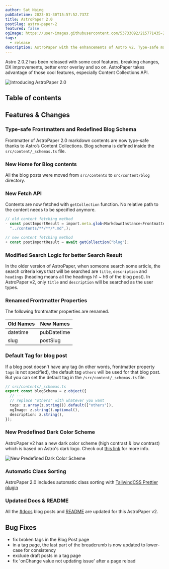 ```yaml
---
author: Sat Naing
pubDatetime: 2023-01-30T15:57:52.737Z
title: AstroPaper 2.0
postSlug: astro-paper-2
featured: false
ogImage: https://user-images.githubusercontent.com/53733092/215771435-25408246-2309-4f8b-a781-1f3d93bdf0ec.png
tags:
  - release
description: AstroPaper with the enhancements of Astro v2. Type-safe markdown contents, bug fixes and better dev experience etc.
---
```


Astro 2.0.2 has been released with some cool features, breaking changes, DX improvements, better error overlay and so on. AstroPaper takes advantage of those cool features, especially Content Collections API.

<!-- ![Introducing AstroPaper 2.0](https://user-images.githubusercontent.com/53733092/215683840-dc2502f5-8c5a-44f0-a26c-4e7180455056.png) -->

![Introducing AstroPaper 2.0](https://user-images.githubusercontent.com/53733092/215771435-25408246-2309-4f8b-a781-1f3d93bdf0ec.png)

## Table of contents

## Features & Changes

### Type-safe Frontmatters and Redefined Blog Schema

Frontmatter of AstroPaper 2.0 markdown contents are now type-safe thanks to Astro’s Content Collections. Blog schema is defined inside the `src/content/_schemas.ts` file.

### New Home for Blog contents

All the blog posts were moved from `src/contents` to `src/content/blog` directory.

### New Fetch API

Contents are now fetched with `getCollection` function. No relative path to the content needs to be specified anymore.

```ts
// old content fetching method
- const postImportResult = import.meta.glob<MarkdownInstance<Frontmatter>>(
  "../contents/**/**/*.md",);

// new content fetching method
+ const postImportResult = await getCollection("blog");
```

### Modified Search Logic for better Search Result

In the older version of AstroPaper, when someone search some article, the search criteria keys that will be searched are `title`, `description` and `headings` (heading means all the headings h1 ~ h6 of the blog post). In AstroPaper v2, only `title` and `description` will be searched as the user types.

### Renamed Frontmatter Properties

The following frontmatter properties are renamed.

| Old Names | New Names   |
| --------- | ----------- |
| datetime  | pubDatetime |
| slug      | postSlug    |

### Default Tag for blog post

If a blog post doesn't have any tag (in other words, frontmatter property `tags` is not specified), the default tag `others` will be used for that blog post. But you can set the default tag in the `/src/content/_schemas.ts` file.

```ts
// src/contents/_schemas.ts
export const blogSchema = z.object({
  // ---
  // replace "others" with whatever you want
  tags: z.array(z.string()).default(["others"]),
  ogImage: z.string().optional(),
  description: z.string(),
});
```

### New Predefined Dark Color Scheme

AstroPaper v2 has a new dark color scheme (high contrast & low contrast) which is based on Astro's dark logo. Check out [this link](https://astro-paper.pages.dev/posts/predefined-color-schemes#astro-dark) for more info.

![New Predefined Dark Color Scheme](https://user-images.githubusercontent.com/53733092/215680520-59427bb0-f4cb-48c0-bccc-f182a428d72d.svg)

### Automatic Class Sorting

AstroPaper 2.0 includes automatic class sorting with [TailwindCSS Prettier plugin](https://tailwindcss.com/blog/automatic-class-sorting-with-prettier)

### Updated Docs & README

All the [#docs](https://astro-paper.pages.dev/tags/docs/) blog posts and [README](https://github.com/satnaing/astro-paper#readme) are updated for this AstroPaper v2.

## Bug Fixes

- fix broken tags in the Blog Post page
- in a tag page, the last part of the breadcrumb is now updated to lower-case for consistency
- exclude draft posts in a tag page
- fix 'onChange value not updating issue' after a page reload
